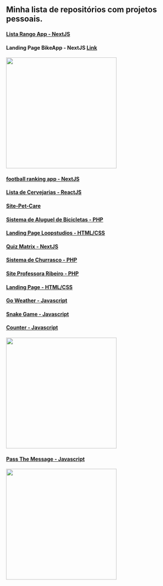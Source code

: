 ## Minha lista de repositórios com projetos pessoais.  
  
#### [Lista Rango App - NextJS](https://github.com/goomerdev/job-dev-frontend-interview)  
  
#### Landing Page BikeApp - NextJS [Link](https://github.com/RicardoBaltazar/Landing-Page-BikeApp)
<img src='https://user-images.githubusercontent.com/56805229/111813477-038f1200-88b8-11eb-88d0-d18cd5232ce4.png' width='300px'>
    
#### [football ranking app - NextJS](https://github.com/RicardoBaltazar/football-ranking-app)    
  
#### [Lista de Cervejarias - ReactJS](https://github.com/RicardoBaltazar/Lista-de-Cervejarias)  

#### [Site-Pet-Care](https://github.com/RicardoBaltazar/Pet-Care)  

#### [Sistema de Aluguel de Bicicletas - PHP](https://github.com/RicardoBaltazar/Sistema-de-Aluguel-de-Bicicletas-PHP)  
  
#### [Landing Page Loopstudios - HTML/CSS](https://github.com/RicardoBaltazar/Landing-Page-Loopstudios)  
  
#### [Quiz Matrix - NextJS](https://github.com/RicardoBaltazar/Quiz-Matrix)  
  
#### [Sistema de Churrasco - PHP](https://github.com/RicardoBaltazar/Sistema-Churrasco)  

#### [Site Professora Ribeiro - PHP](https://github.com/RicardoBaltazar/Site-Professora-Ribeiro-PHP)  

#### [Landing Page - HTML/CSS](https://github.com/RicardoBaltazar/landing-page-Frontend)  
  
#### [Go Weather - Javascript](https://github.com/RicardoBaltazar/Go-Weather-javascript)  
  
#### [Snake Game - Javascript](https://github.com/RicardoBaltazar/Snake-Game-Javascript)  
  
#### [Counter - Javascript](https://github.com/RicardoBaltazar/Counter-Javascript/tree/master)
<img src='https://user-images.githubusercontent.com/56805229/111543829-5cdd3100-8752-11eb-9361-e5b31fbf110f.png' width='300px'>  
  
#### [Pass The Message - Javascript](https://github.com/RicardoBaltazar/Pass-The-Message)
<img src='https://user-images.githubusercontent.com/56805229/111348210-b9f7ba80-865e-11eb-96b8-76f3f0aad595.png' width='300px'>  

  
